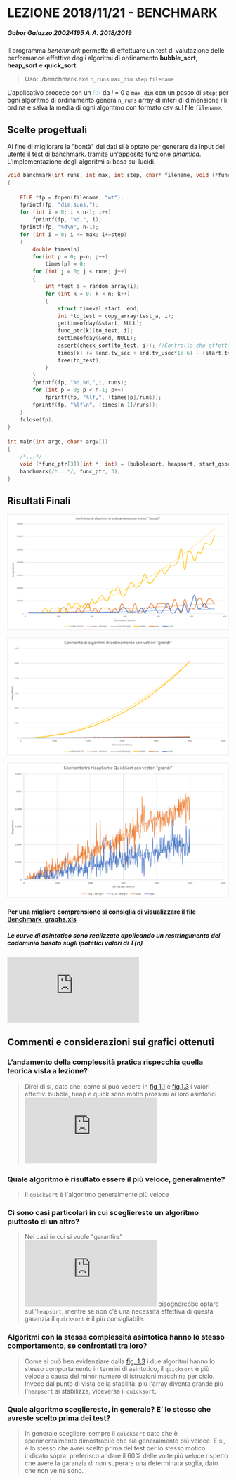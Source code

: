 # LEZIONE 2018/11/21 - BENCHMARK
##### Gabor Galazzo 20024195 A.A. 2018/2019

Il programma *benchmark* permette di effettuare un test di valutazione delle performance effettive degli algoritmi di ordinamento **bubble_sort**, **heap_sort** e **quick_sort**.

> Uso: ./benchmark.exe `n_runs` `max_dim` `step` `filename`

L'applicativo procede con un <span style="color:lightblue">for</span> da *i* = 0 a `max_dim` con un passo di `step`; per ogni algoritmo di ordinamento genera `n_runs` array di interi di dimensione *i* li ordina e salva la media di ogni algoritmo con formato csv sul file `filename`.


## Scelte progettuali
Al fine di migliorare la "bontà" dei dati si è optato per generare da input dell utente il test di banchmark. tramite un'apposita funzione *dinamica*.
L'implementazione degli algoritmi si basa sui lucidi.

```c
void banchmark(int runs, int max, int step, char* filename, void (*func_ptr[])(int *, int), int n)
{

    FILE *fp = fopen(filename, "wt");
    fprintf(fp, "dim,suns,");
    for (int i = 0; i < n-1; i++)
        fprintf(fp, "%d,", i);
    fprintf(fp, "%d\n", n-1);
    for (int i = 0; i <= max; i+=step)
    {
        double times[n];
        for(int p = 0; p<n; p++)
            times[p] = 0;
        for (int j = 0; j < runs; j++)
        {
            int *test_a = random_array(i);
            for (int k = 0; k < n; k++)
            {
                struct timeval start, end;
                int *to_test = copy_array(test_a, i);
                gettimeofday(&start, NULL);
                func_ptr[k](to_test, i);
                gettimeofday(&end, NULL);
                assert(check_sort(to_test, i)); //Controlla che effettivamente l'array sia ordinato
                times[k] += (end.tv_sec + end.tv_usec*1e-6) - (start.tv_sec + start.tv_usec*1e-6) + 0.00001;
                free(to_test);
            }
        }
        fprintf(fp, "%d,%d,",i, runs);
        for (int p = 0; p < n-1; p++)
            fprintf(fp, "%lf,", (times[p]/runs));
        fprintf(fp, "%lf\n", (times[n-1]/runs));
    }
    fclose(fp);
}

int main(int argc, char* argv[])
{
    /*...*/
    void (*func_ptr[3])(int *, int) = {bubblesort, heapsort, start_qsort};
    banchmark(/*...*/, func_ptr, 3);
}

```

## Risultati Finali

![fig. 1.1](doc/max500.png)

![fig. 1.2](doc/max5000all.png)

![f1.3](doc/max5000hq.png)

#### Per una migliore comprensione si consiglia di visualizzare il file [Benchmark_graphs.xls](doc/Benchmark_graphs.xlsx)

##### Le curve di asintotico sono realizzate applicando un restringimento del codominio basato sugli ipotetici valori di T(n)
![example](https://latex.codecogs.com/gif.latex?Ex%3A%20O%28n%5Ccdot%20log%28n%29%29%20%3D%20actualSize%20%5Ccdot%20log_2%28actualSize%29%20%5Ccdot%20%5Cfrac%7BmaxValue%7D%7Blog_2%28MaxSize%29%7D)


## Commenti e considerazioni sui grafici ottenuti
### L’andamento della complessità pratica rispecchia quella teorica vista a lezione? 
> Direi di si, dato che: come si può vedere in [fig 1.1]() e [fig.1.3]() i valori effettivi bubble, heap e quick sono molto prossimi ai loro asintotici ![as](https://latex.codecogs.com/gif.latex?%5CTheta%20%28n%5E%7B2%7D%29%2C%20%5CTheta%20%28n%5Ccdot%20log%28n%29%29%2C%20O%28n%5Ccdot%20log%28n%29%29)
### Quale algoritmo è risultato essere il più veloce, generalmente?

> Il `quickSort` è l'algoritmo generalmente più veloce

### Ci sono casi particolari in cui scegliereste un algoritmo piuttosto di un altro?

> Nei casi in cui si vuole "garantire" ![nlogn](https://latex.codecogs.com/gif.latex?T%28n%29%20%3D%20%5CTheta%20%28n%5Ccdot%20log%28n%29%29) bisognerebbe optare sull'`heapsort`; mentre se non c'è una necessità effettiva di questa garanzia il `quicksort` è il più consigliabile.

### Algoritmi con la stessa complessità asintotica hanno lo stesso comportamento, se confrontati tra loro?

> Come si può ben evidenziare dalla [fig. 1.3](#) i due algoritmi hanno lo stesso comportamento in termini di asintotico, il `quicksort` è più veloce a causa del minor numero di istruzioni macchina per ciclo. Invece dal punto di vista della stabilità: più l'array diventa grande più l'`heapsort` si stabilizza, viceversa il `quicksort`.

### Quale algoritmo scegliereste, in generale? E’ lo stesso che avreste scelto prima dei test?

> In generale sceglierei sempre il `quicksort` dato che è sperimentalmente dimostrabile che sia generalmente più veloce. E si, è lo stesso che avrei scelto prima del test per lo stesso motico indicato sopra: preferisco andare il 60% delle volte più veloce rispetto che avere la garanzia di non superare una determinata soglia, dato che non ve ne sono.